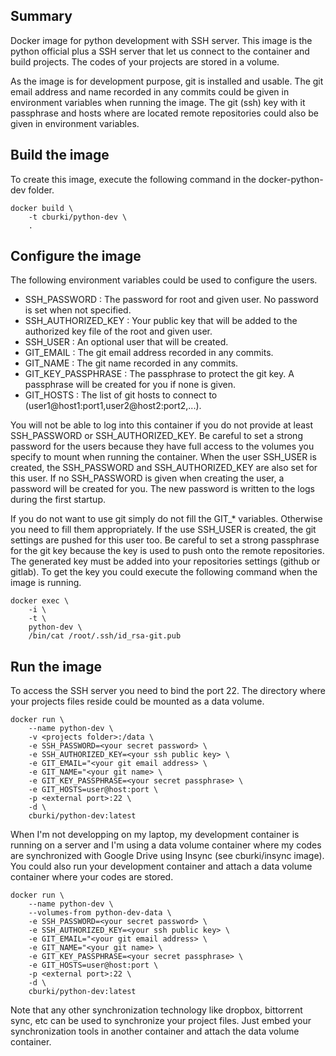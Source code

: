 Summary
-------

Docker image for python development with SSH server. This image is the python
official plus a SSH server that let us connect to the container and build projects.
The codes of your projects are stored in a volume.

As the image is for development purpose, git is installed and usable. The git
email address and name recorded in any commits could be given in environment
variables when running the image. The git (ssh) key with it passphrase and
hosts where are located remote repositories could also be given in environment
variables.


Build the image
---------------

To create this image, execute the following command in the docker-python-dev
folder.

    docker build \
        -t cburki/python-dev \
        .


Configure the image
-------------------

The following environment variables could be used to configure the users.

 - SSH_PASSWORD : The password for root and given user. No password is set when not specified.
 - SSH_AUTHORIZED_KEY : Your public key that will be added to the authorized key file of the root and given user.
 - SSH_USER : An optional user that will be created.
 - GIT_EMAIL : The git email address recorded in any commits.
 - GIT_NAME : The git name recorded in any commits.
 - GIT_KEY_PASSPHRASE : The passphrase to protect the git key. A passphrase will be created for you if none is given.
 - GIT_HOSTS : The list of git hosts to connect to (user1@host1:port1,user2@host2:port2,...).
 
You will not be able to log into this container if you do not provide at
least SSH_PASSWORD or SSH_AUTHORIZED_KEY. Be careful to set a strong password
for the users because they have full access to the volumes you specify to mount
when running the container. When the user SSH_USER is created, the SSH_PASSWORD
and SSH_AUTHORIZED_KEY are also set for this user. If no SSH_PASSWORD is given
when creating the user, a password will be created for you. The new password
is written to the logs during the first startup.

If you do not want to use git simply do not fill the GIT_* variables. Otherwise
you need to fill them appropriately. If the use SSH_USER is created, the git
settings are pushed for this user too. Be careful to set a strong passphrase for
the git key because the key is used to push onto the remote repositories. The
generated key must be added into your repositories settings (github or gitlab).
To get the key you could execute the following command when the image is running.

    docker exec \
	    -i \
		-t \
		python-dev \
		/bin/cat /root/.ssh/id_rsa-git.pub


Run the image
-------------

To access the SSH server you need to bind the port 22. The directory where your
projects files reside could be mounted as a data volume.

    docker run \
        --name python-dev \
        -v <projects folder>:/data \
        -e SSH_PASSWORD=<your secret password> \
        -e SSH_AUTHORIZED_KEY=<your ssh public key> \
		-e GIT_EMAIL="<your git email address> \
		-e GIT_NAME="<your git name> \
		-e GIT_KEY_PASSPHRASE=<your secret passphrase> \
		-e GIT_HOSTS=user@host:port \
        -p <external port>:22 \
		-d \
        cburki/python-dev:latest

When I'm not developping on my laptop, my development container is running on a
server and I'm using a data volume container where my codes are synchronized with
Google Drive using Insync (see cburki/insync image). You could also run your
development container and attach a data volume container where your codes are
stored.

    docker run \
        --name python-dev \
        --volumes-from python-dev-data \
        -e SSH_PASSWORD=<your secret password> \
        -e SSH_AUTHORIZED_KEY=<your ssh public key> \
		-e GIT_EMAIL="<your git email address> \
		-e GIT_NAME="<your git name> \
		-e GIT_KEY_PASSPHRASE=<your secret passphrase> \
		-e GIT_HOSTS=user@host:port \
        -p <external port>:22 \
		-d \
        cburki/python-dev:latest

Note that any other synchronization technology like dropbox, bittorrent sync, etc
can be used to synchronize your project files. Just embed your synchronization
tools in another container and attach the data volume container.